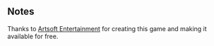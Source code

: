 ## Notes

Thanks to [Artsoft Entertainment](https://git.artsoft.org/rocksndiamonds.git/) for creating this game and making it available for free.

